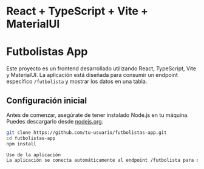 # React + TypeScript + Vite + MaterialUI

# Futbolistas App

Este proyecto es un frontend desarrollado utilizando React, TypeScript, Vite y MaterialUI. La aplicación está diseñada para consumir un endpoint específico `/futbolista` y mostrar los datos en una tabla.

## Configuración inicial

Antes de comenzar, asegúrate de tener instalado Node.js en tu máquina. Puedes descargarlo desde [nodejs.org](https://nodejs.org/).

```bash
git clone https://github.com/tu-usuario/futbolistas-app.git
cd futbolistas-app
npm install

Uso de la aplicación
La aplicación se conecta automáticamente al endpoint /futbolista para obtener los datos de los futbolistas y los muestra en una tabla. Puedes interactuar con la tabla para ordenar los datos según diferentes criterios y también realizar búsquedas para encontrar jugadores específicos.
